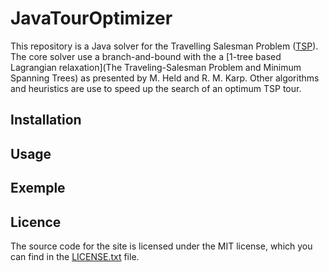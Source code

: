 # JavaTourOptimizer
This repository is a Java solver for the Travelling Salesman Problem ([TSP](https://en.wikipedia.org/wiki/Travelling_salesman_problem)). The core solver use a branch-and-bound with the a [1-tree based Lagrangian relaxation](The Traveling-Salesman Problem and Minimum Spanning Trees) as presented by M. Held and R. M. Karp. Other algorithms and heuristics are use to speed up the search of an optimum TSP tour.

## Installation

## Usage

## Exemple

## Licence

The source code for the site is licensed under the MIT license, which you can find in the [LICENSE.txt](LICENSE.txt) file.
